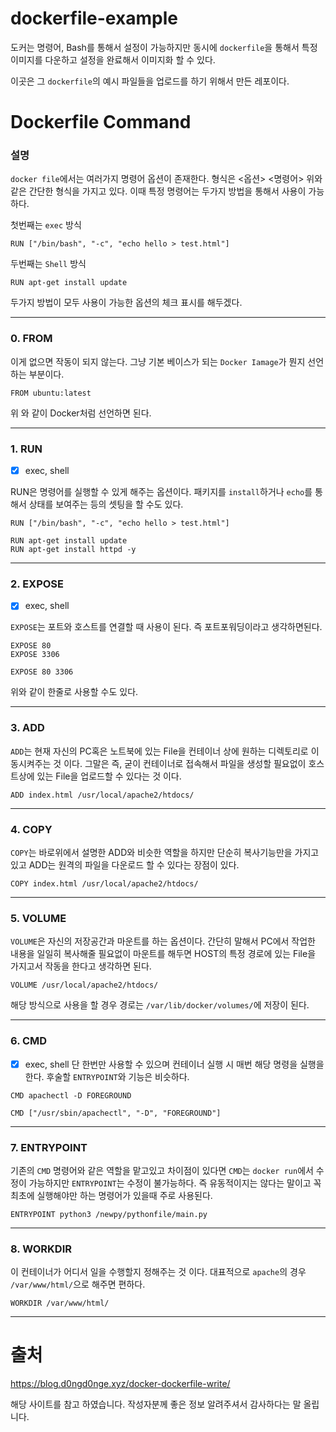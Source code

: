 # dockerfile-example

도커는 명령어, Bash를 통해서 설정이 가능하지만
동시에 ```dockerfile```을 통해서 특정 이미지를 다운하고 설정을 완료해서 이미지화 할 수 있다.

이곳은 그 ```dockerfile```의 예시 파일들을 업로드를 하기 위해서 만든 레포이다.

# Dockerfile Command

### 설명

```docker file```에서는 여러가지 명령어 옵션이 존재한다.
형식은 
<옵션> <명령어>
위와 같은 간단한 형식을 가지고 있다.
이때 특정 명령어는 두가지 방법을 통해서 사용이 가능하다.

첫번째는 ```exec``` 방식
``` 
RUN ["/bin/bash", "-c", "echo hello > test.html"] 
```
두번째는 ```Shell``` 방식
``` 
RUN apt-get install update 
```

두가지 방법이 모두 사용이 가능한 옵션의 체크 표시를 해두겠다.

-------

### 0. FROM
이게 없으면 작동이 되지 않는다.
그냥 기본 베이스가 되는 ```Docker Iamage```가 뭔지 선언하는 부분이다.

```
FROM ubuntu:latest
```
위 와 같이 Docker처럼 선언하면 된다.

--------

### 1. RUN

- [x] exec, shell  


RUN은 명령어를 실행할 수 있게 해주는 옵션이다.
패키지를 ```install```하거나 ```echo```를 통해서 상태를 보여주는 등의 셋팅을 할 수도 있다.

```
RUN ["/bin/bash", "-c", "echo hello > test.html"]
```

```
RUN apt-get install update
RUN apt-get install httpd -y
```

------

### 2. EXPOSE
- [x] exec, shell  


```EXPOSE```는 포트와 호스트를 연결할 때 사용이 된다.
즉 포트포워딩이라고 생각하면된다.

```
EXPOSE 80
EXPOSE 3306
```


``` 
EXPOSE 80 3306 
```
위와 같이 한줄로 사용할 수도 있다.

----------

### 3. ADD

```ADD```는 현재 자신의 PC혹은 노트북에 있는 File을 컨테이너 상에 원하는 디렉토리로 이동시켜주는 것 이다.
그말은 즉, 굳이 컨테이너로 접속해서 파일을 생성할 필요없이 호스트상에 있는 File을 업로드할 수 있다는 것 이다.

```
ADD index.html /usr/local/apache2/htdocs/
```
----------


### 4. COPY

```COPY```는 바로위에서 설명한 ADD와 비슷한 역할을 하지만
단순히 복사기능만을 가지고 있고 ADD는 원격의 파일을 다운로드 할 수 있다는 장점이 있다.

``` 
COPY index.html /usr/local/apache2/htdocs/
```
-----------

### 5. VOLUME

```VOLUME```은 자신의 저장공간과 마운트를 하는 옵션이다.
간단히 말해서 PC에서 작업한 내용을 일일히 복사해줄 필요없이 마운트를 해두면 HOST의 특정 경로에 있는 File을 가지고서
작동을 한다고 생각하면 된다.

```
VOLUME /usr/local/apache2/htdocs/
```

해당 방식으로 사용을 할 경우 경로는 ```/var/lib/docker/volumes/```에 저장이 된다.

---------------

### 6. CMD
- [x] exec, shell
단 한번만 사용할 수 있으며 컨테이너 실행 시 매번 해당 명령을 실행을 한다.
후술할 ```ENTRYPOINT```와 기능은 비슷하다.

``` 
CMD apachectl -D FOREGROUND
```
```
CMD ["/usr/sbin/apachectl", "-D", "FOREGROUND"]
```
--------------


### 7. ENTRYPOINT

기존의 ```CMD``` 명령어와 같은 역할을 맡고있고
차이점이 있다면 ```CMD```는 ```docker run```에서 수정이 가능하지만 ```ENTRYPOINT```는 수정이 불가능하다.
즉 유동적이지는 않다는 말이고 꼭 최초에 실행해야만 하는 명령어가 있을때 주로 사용된다.

```
ENTRYPOINT python3 /newpy/pythonfile/main.py
```

------------

### 8. WORKDIR

이 컨테이너가 어디서 일을 수행할지 정해주는 것 이다.
대표적으로 ```apache```의 경우 ```/var/www/html/```으로 해주면 편하다.

```
WORKDIR /var/www/html/
```

----------
# 출처

https://blog.d0ngd0nge.xyz/docker-dockerfile-write/

해당 사이트를 참고 하였습니다. 
작성자분께 좋은 정보 알려주셔서 감사하다는 말 올립니다.





